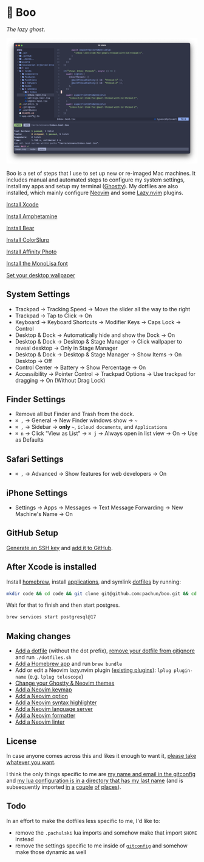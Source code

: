 # 👻 Boo

_The lazy ghost_.

![Ghostty Screenshot](assets/ghostty-screenshot.png)

Boo is a set of steps that I use to set up new or re-imaged Mac machines. It includes manual and automated steps to configure my system settings, install my apps and setup my terminal ([Ghostty](https://ghostty.org)). My dotfiles are also installed, which mainly configure [Neovim](https://neovim.io) and some [Lazy.nvim](https://lazy.folke.io/) plugins.

[Install Xcode](https://apps.apple.com/us/app/xcode/id497799835)

[Install Amphetamine](https://apps.apple.com/us/app/amphetamine/id937984704)

[Install Bear](https://apps.apple.com/us/app/bear-markdown-notes/id1091189122)

[Install ColorSlurp](https://apps.apple.com/us/app/colorslurp/id1287239339)

[Install Affinity Photo](https://apps.apple.com/us/app/affinity-photo-2-image-editor/id1616822987)

[Install the MonoLisa font](https://github.com/pachun/boo/tree/main/assets/MonoLisa)

[Set your desktop wallpaper](https://github.com/pachun/boo/blob/main/assets/less%20is%20less.png)

## System Settings

- Trackpad → Tracking Speed → Move the slider all the way to the right
- Trackpad → Tap to Click → On
- Keyboard → Keyboard Shortcuts → Modifier Keys → Caps Lock → Control
- Desktop & Dock → Automatically hide and show the Dock → On
- Desktop & Dock → Desktop & Stage Manager → Click wallpaper to reveal desktop → Only in Stage Manager
- Desktop & Dock → Desktop & Stage Manager → Show Items → On Desktop → Off
- Control Center → Battery → Show Percentage → On
- Accessibility → Pointer Control → Trackpad Options → Use trackpad for dragging → On (Without Drag Lock)

## Finder Settings

- Remove all but Finder and Trash from the dock.
- `⌘ ,` → General → New Finder windows show → `~`
- `⌘ ,` → Sidebar → **only** `~`, `icloud documents`, and `Applications`
- `⌘ n` → Click "View as List" → `⌘ j` → Always open in list view → On → Use as Defaults

## Safari Settings

- `⌘ ,` → Advanced → Show features for web developers → On

## iPhone Settings

- Settings → Apps → Messages → Text Message Forwarding → New Machine's Name → On

## GitHub Setup

[Generate an SSH key](https://docs.github.com/en/authentication/connecting-to-github-with-ssh/generating-a-new-ssh-key-and-adding-it-to-the-ssh-agent) and [add it to GitHub](https://docs.github.com/en/authentication/connecting-to-github-with-ssh/adding-a-new-ssh-key-to-your-github-account).

## After Xcode is installed

Install [homebrew](https://brew.sh/), install [applications](https://github.com/pachun/boo/blob/main/Brewfile), and symlink [dotfiles](https://github.com/pachun/boo/blob/main/dotfiles) by running:

```sh
mkdir code && cd code && git clone git@github.com:pachun/boo.git && cd boo && ./install.sh
```

Wait for that to finish and then start postgres.

```sh
brew services start postgresql@17
```

## Making changes

- [Add a dotfile](https://github.com/pachun/boo/tree/main/dotfiles) (without the dot prefix), [remove your dotfile from gitignore](https://github.com/pachun/boo/blob/main/.gitignore) and run `./dotfiles.sh`
- [Add a Homebrew app](https://github.com/pachun/boo/blob/main/Brewfile) and run `brew bundle`
- Add or edit a Neovim lazy.nvim plugin ([existing plugins](https://github.com/pachun/boo/tree/main/dotfiles/config/nvim/lua/plugins)): `lplug plugin-name` (e.g. `lplug telescope`)
- [Change your Ghostty & Neovim themes](https://github.com/pachun/boo/blob/main/dotfiles/config/theme)
- [Add a Neovim keymap](https://github.com/pachun/boo/blob/main/dotfiles/config/nvim/lua/config/pachulski/keymaps.lua)
- [Add a Neovim option](https://github.com/pachun/boo/blob/main/dotfiles/config/nvim/lua/config/pachulski/opts.lua)
- [Add a Neovim syntax highlighter](https://github.com/pachun/boo/blob/main/dotfiles/config/nvim/lua/config/pachulski/syntax_highlighters.lua)
- [Add a Neovim language server](https://github.com/pachun/boo/blob/main/dotfiles/config/nvim/lua/config/pachulski/language_servers.lua)
- [Add a Neovim formatter](https://github.com/pachun/boo/blob/main/dotfiles/config/nvim/lua/config/pachulski/formatters.lua)
- [Add a Neovim linter](https://github.com/pachun/boo/blob/main/dotfiles/config/nvim/lua/config/pachulski/linters.lua)

## License

In case anyone comes across this and likes it enough to want it, [please take whatever you want](https://github.com/pachun/boo/blob/main/LICENSE).

I think the only things specific to me are [my name and email in the gitconfig](https://github.com/pachun/boo/blob/main/dotfiles/gitconfig) and [my lua configuration is in a directory that has my last name](https://github.com/pachun/boo/tree/main/dotfiles/config/nvim/lua/config/pachulski) (and is subsequently imported [in](https://github.com/pachun/boo/blob/76c5a444a28d28a1cc4f7743abd9e9e43470c678/dotfiles/config/nvim/lua/config/lazy.lua#L24) [a](https://github.com/pachun/boo/blob/main/dotfiles/config/nvim/lua/config/pachulski/init.lua) [couple](https://github.com/pachun/boo/blob/main/dotfiles/config/nvim/lua/config/pachulski/helpers/init.lua) [of](https://github.com/pachun/boo/blob/76c5a444a28d28a1cc4f7743abd9e9e43470c678/dotfiles/config/nvim/lua/plugins/conform.lua#L12) [places](https://github.com/pachun/boo/blob/76c5a444a28d28a1cc4f7743abd9e9e43470c678/dotfiles/config/nvim/lua/plugins/nvim-lint.lua#L8)).

## Todo

In an effort to make the dotfiles less specific to me, I'd like to:

- remove the `.pachulski` lua imports and somehow make that import `$HOME` instead
- remove the settings specific to me inside of [`gitconfig`](https://github.com/pachun/boo/blob/main/dotfiles/gitconfig) and somehow make those dynamic as well
